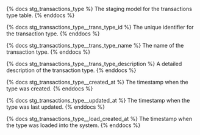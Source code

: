{% docs stg_transactions_type %}
The staging model for the transactions type table.
{% enddocs %}

{% docs stg_transactions_type__trans_type_id %}
The unique identifier for the transaction type.
{% enddocs %}

{% docs stg_transactions_type__trans_type_name %}
The name of the transaction type.
{% enddocs %}

{% docs stg_transactions_type__trans_type_description %}
A detailed description of the transaction type.
{% enddocs %}

{% docs stg_transactions_type__created_at %}
The timestamp when the type was created.
{% enddocs %}

{% docs stg_transactions_type__updated_at %}
The timestamp when the type was last updated.
{% enddocs %}

{% docs stg_transactions_type__load_created_at %}
The timestamp when the type was loaded into the system.
{% enddocs %}
